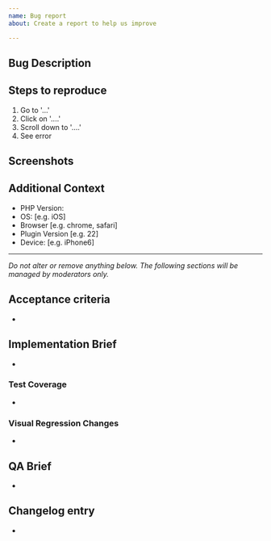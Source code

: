 ```yaml
---
name: Bug report
about: Create a report to help us improve

---
```


## Bug Description

<!-- Please describe clearly and concisely what the bug is. -->

## Steps to reproduce

<!-- Please provide detailed steps on how to reproduce the bug. -->
1. Go to '...'
2. Click on '....'
3. Scroll down to '....'
4. See error

## Screenshots

<!-- If applicable, please add screenshots to help explain your problem. -->

## Additional Context

<!-- Please complete the following information. -->
 - PHP Version: 
 - OS: [e.g. iOS]
 - Browser [e.g. chrome, safari]
 - Plugin Version [e.g. 22]
 - Device: [e.g. iPhone6]

<!-- Please add any additional information about the bug. -->

---------------

_Do not alter or remove anything below. The following sections will be managed by moderators only._

## Acceptance criteria

* <!-- One or more bullet points for acceptance criteria. -->

## Implementation Brief

* <!-- One or more bullet points for how to technically resolve the issue. -->

### Test Coverage

* <!-- One or more bullet points for how to implement automated tests to verify the issue is resolved. -->

### Visual Regression Changes

* <!-- One or more bullet points describing how the feature will affect visual regression tests, if applicable. -->

## QA Brief

* <!-- One or more bullet points for how to test that the issue has been resolved. -->

## Changelog entry

* <!-- One sentence summarizing the PR, to be used in the changelog. -->
